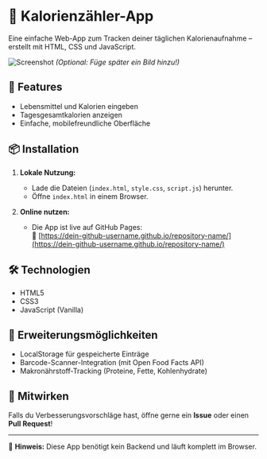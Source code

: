 # 🍏 Kalorienzähler-App

Eine einfache Web-App zum Tracken deiner täglichen Kalorienaufnahme – erstellt mit HTML, CSS und JavaScript.

![Screenshot](https://via.placeholder.com/400x200?text=Kalorienzähler-Screenshot) *(Optional: Füge später ein Bild hinzu!)*

## 🚀 Features
- Lebensmittel und Kalorien eingeben
- Tagesgesamtkalorien anzeigen
- Einfache, mobilefreundliche Oberfläche

## 📦 Installation
1. **Lokale Nutzung:**
   - Lade die Dateien (`index.html`, `style.css`, `script.js`) herunter.
   - Öffne `index.html` in einem Browser.

2. **Online nutzen:**
   - Die App ist live auf GitHub Pages:  
     🔗 [https://dein-github-username.github.io/repository-name/](https://dein-github-username.github.io/repository-name/)

## 🛠️ Technologien
- HTML5
- CSS3
- JavaScript (Vanilla)

## 🔧 Erweiterungsmöglichkeiten
- LocalStorage für gespeicherte Einträge
- Barcode-Scanner-Integration (mit Open Food Facts API)
- Makronährstoff-Tracking (Proteine, Fette, Kohlenhydrate)

## 🤝 Mitwirken
Falls du Verbesserungsvorschläge hast, öffne gerne ein **Issue** oder einen **Pull Request**!

---

📌 **Hinweis:** Diese App benötigt kein Backend und läuft komplett im Browser.  
